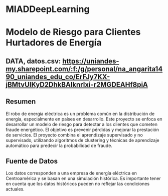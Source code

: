 # MIADDeepLearning
# Modelo de Riesgo para Clientes Hurtadores de Energía

## DATA, datos.csv: https://uniandes-my.sharepoint.com/:f:/g/personal/na_angarita1490_uniandes_edu_co/ErFJy7KX-jBMtvUIKyD2DhkBAlknrIxi-r2MGDEAHf8piA

## Resumen
El robo de energía eléctrica es un problema común en la distribución de energía, especialmente en países en desarrollo. Este proyecto se enfoca en desarrollar un modelo de riesgo para detectar a los clientes que cometen fraude energético. El objetivo es prevenir pérdidas y mejorar la prestación de servicios. El proyecto combina el aprendizaje supervisado y no supervisado, utilizando algoritmos de clustering y técnicas de aprendizaje automático para predecir la probabilidad de fraude.

## Fuente de Datos
Los datos corresponden a una empresa de energía eléctrica en Centroamérica y se basan en una simulación histórica. Es importante tener en cuenta que los datos históricos pueden no reflejar las condiciones actuales.
